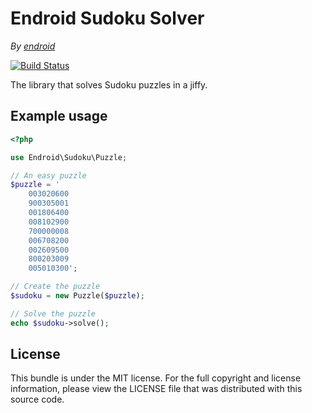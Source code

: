 Endroid Sudoku Solver
=====================

*By [endroid](http://endroid.nl/)*

[![Build Status](https://secure.travis-ci.org/endroid/Sudoku.png)](http://travis-ci.org/endroid/Sudoku)

The library that solves Sudoku puzzles in a jiffy.

Example usage
-------------

``` php
<?php

use Endroid\Sudoku\Puzzle;

// An easy puzzle
$puzzle = '
    003020600
    900305001
    001806400
    008102900
    700000008
    006708200
    002609500
    800203009
    005010300';

// Create the puzzle
$sudoku = new Puzzle($puzzle);

// Solve the puzzle
echo $sudoku->solve();
```

## License

This bundle is under the MIT license. For the full copyright and license information, please view the LICENSE file that
was distributed with this source code.

